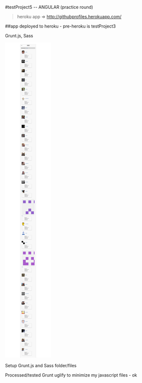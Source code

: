 #testProject5  -- ANGULAR (practice round)

 > heroku app => http://githubprofiles.herokuapp.com/

##app deployed to heroku - pre-heroku is testProject3

 Grunt.js, Sass


  ![sample search](public/images/image.png)  


Setup Grunt.js and Sass folder/files

Processed/tested Grunt uglify to minimize my javascript files - ok
